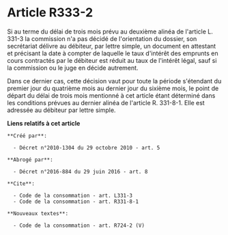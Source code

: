 # Article R333-2

Si au terme du délai de trois mois prévu au deuxième alinéa de l'article L. 331-3 la commission n'a pas décidé de
l'orientation du dossier, son secrétariat délivre au débiteur, par lettre simple, un document en attestant et précisant la
date à compter de laquelle le taux d'intérêt des emprunts en cours contractés par le débiteur est réduit au taux de l'intérêt
légal, sauf si la commission ou le juge en décide autrement. 

Dans ce dernier cas, cette décision vaut pour toute la période s'étendant du premier jour du quatrième mois au dernier jour
du sixième mois, le point de départ du délai de trois mois mentionné à cet article étant déterminé dans les conditions
prévues au dernier alinéa de l'article R. 331-8-1. Elle est adressée au débiteur par lettre simple.

**Liens relatifs à cet article**

	**Créé par**:

	  - Décret n°2010-1304 du 29 octobre 2010 - art. 5

	**Abrogé par**:

	  - Décret n°2016-884 du 29 juin 2016 - art. 8

	**Cite**:

	  - Code de la consommation - art. L331-3
	  - Code de la consommation - art. R331-8-1

	**Nouveaux textes**:

	  - Code de la consommation - art. R724-2 (V)
